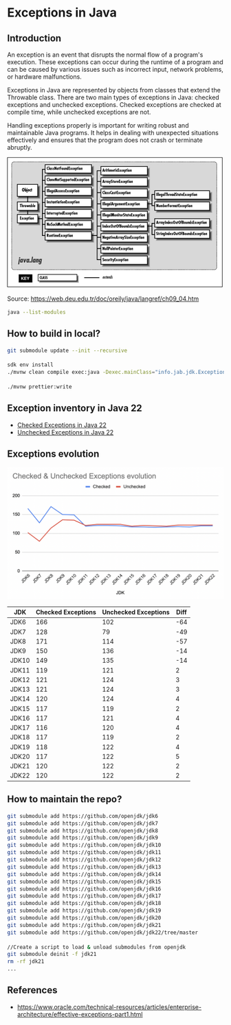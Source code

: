 # Exceptions in Java

## Introduction

An exception is an event that disrupts the normal flow of a program's execution. These exceptions can occur during the runtime of a program and can be caused by various issues such as incorrect input, network problems, or hardware malfunctions.

Exceptions in Java are represented by objects from classes that extend the Throwable class. There are two main types of exceptions in Java: checked exceptions and unchecked exceptions. Checked exceptions are checked at compile time, while unchecked exceptions are not.

Handling exceptions properly is important for writing robust and maintainable Java programs. It helps in dealing with unexpected situations effectively and ensures that the program does not crash or terminate abruptly.

![](docs/exceptions.gif)

Source: https://web.deu.edu.tr/doc/oreily/java/langref/ch09_04.htm 

```bash
java --list-modules
```

## How to build in local?

```bash
git submodule update --init --recursive

sdk env install
./mvnw clean compile exec:java -Dexec.mainClass="info.jab.jdk.ExceptionCounterExample" -Dexec.args="--enable-preview"

./mvnw prettier:write
```

## Exception inventory in Java 22

- [Checked Exceptions in Java 22](./docs/jdk22-checked-exceptions.md)
- [Unchecked Exceptions in Java 22](./docs/jdk22-unchecked-exceptions.md)

## Exceptions evolution

![](./docs/exception-evolution.png)

| JDK   | Checked Exceptions | Unchecked Exceptions | Diff |
|-------|--------------------|----------------------|------|
| JDK6  | 166                | 102                  | -64  |
| JDK7  | 128                | 79                   | -49  |
| JDK8  | 171                | 114                  | -57  |
| JDK9  | 150                | 136                  | -14  |
| JDK10 | 149                | 135                  | -14  |
| JDK11 | 119                | 121                  | 2    |
| JDK12 | 121                | 124                  | 3    |
| JDK13 | 121                | 124                  | 3    |
| JDK14 | 120                | 124                  | 4    |
| JDK15 | 117                | 119                  | 2    |
| JDK16 | 117                | 121                  | 4    |
| JDK17 | 116                | 120                  | 4    |
| JDK18 | 117                | 119                  | 2    |
| JDK19 | 118                | 122                  | 4    |
| JDK20 | 117                | 122                  | 5    |
| JDK21 | 120                | 122                  | 2    |
| JDK22 | 120                | 122                  | 2    |

## How to maintain the repo?

```bash
git submodule add https://github.com/openjdk/jdk6
git submodule add https://github.com/openjdk/jdk7
git submodule add https://github.com/openjdk/jdk8
git submodule add https://github.com/openjdk/jdk9
git submodule add https://github.com/openjdk/jdk10
git submodule add https://github.com/openjdk/jdk11
git submodule add https://github.com/openjdk/jdk12
git submodule add https://github.com/openjdk/jdk13
git submodule add https://github.com/openjdk/jdk14
git submodule add https://github.com/openjdk/jdk15
git submodule add https://github.com/openjdk/jdk16
git submodule add https://github.com/openjdk/jdk17
git submodule add https://github.com/openjdk/jdk18
git submodule add https://github.com/openjdk/jdk19
git submodule add https://github.com/openjdk/jdk20
git submodule add https://github.com/openjdk/jdk21
git submodule add https://github.com/openjdk/jdk22/tree/master

//Create a script to load & unload submodules from openjdk
git submodule deinit -f jdk21
rm -rf jdk21
...
```

## References

- https://www.oracle.com/technical-resources/articles/enterprise-architecture/effective-exceptions-part1.html